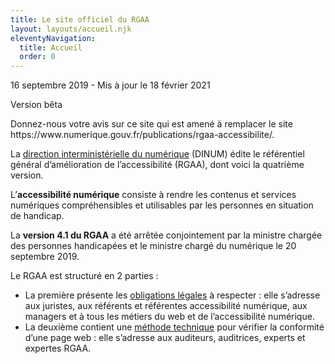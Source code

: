 ```yaml
---
title: Le site officiel du RGAA
layout: layouts/accueil.njk
eleventyNavigation:
  title: Accueil
  order: 0
---
```


<p class="fr-text--xs">16 septembre 2019 - Mis à jour le 18 février 2021</p>

<div class="fr-alert fr-alert--info fr-mb-4w">
		<p class="fr-alert__title">Version bêta</p>
		<p>Donnez-nous votre avis sur ce site qui est amené à remplacer le site https://www.numerique.gouv.fr/publications/rgaa-accessibilite/.</p>
</div>

La [direction interministérielle du numérique](https://www.numerique.gouv.fr) (DINUM) édite le référentiel général d’amélioration de l’accessibilité (RGAA), dont voici la quatrième version.

<div class="fr-callout fr-my-6w" >
  <p class="fr-callout__text">L’<strong>accessibilité numérique</strong> consiste à rendre les contenus et services numériques compréhensibles et utilisables par les personnes en situation de handicap.</p>
</div>




La <strong>version 4.1 du RGAA</strong> a été arrêtée conjointement par la ministre chargée des personnes handicapées et le ministre chargé du numérique le 20 septembre 2019.

Le RGAA est structuré en 2 parties :

- La première présente les [obligations légales](obligations) à respecter : elle s’adresse aux juristes, aux référents et référentes accessibilité numérique, aux managers et à tous les métiers du web et de l’accessibilité numérique.
- La deuxième contient une [méthode technique](methode) pour vérifier la conformité d’une page web : elle s’adresse aux auditeurs, auditrices, experts et expertes RGAA.


